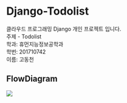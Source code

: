 # Django-Todolist
클라우드 프로그래밍 Django 개인 프로젝트 입니다.<br>
주제 - Todolist<br>
학과: 휴먼지능정보공학과<br> 
학번: 201710742 <br> 
이름: 고동천
## FlowDiagram
![](https://user-images.githubusercontent.com/62296495/174629697-fc93ea7a-277a-4764-9a51-76d60517d8cc.png)

